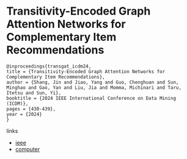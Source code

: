 # Transitivity-Encoded Graph Attention Networks for Complementary Item Recommendations

```
@inproceedings{transgat_icdm24,
title = {Transitivity-Encoded Graph Attention Networks for Complementary Item Recommendations},
author = {Shang, Jin and Jiao, Yang and Guo, Chenghuan and Sun, Minghao and Gao, Yan and Liu, Jia and Momma, Michinari and Taru, Itetsu and Sun, Yi},
booktitle = {2024 IEEE International Conference on Data Mining (ICDM)},
pages = {430-439},
year = {2024}
}
```

links
- [ieee](https://doi.org/10.1109/ICDM59182.2024.00050)
- [computer](https://doi.ieeecomputersociety.org/10.1109/ICDM59182.2024.00050)
